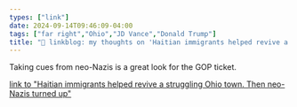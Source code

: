 ```yaml
---
types: ["link"]
date: 2024-09-14T09:46:09-04:00
tags: ["far right","Ohio","JD Vance","Donald Trump"]
title: "🔗 linkblog: my thoughts on 'Haitian immigrants helped revive a struggling Ohio town. Then neo-Nazis turned up'"
---
```

Taking cues from neo-Nazis is a great look for the GOP ticket.

[link to "Haitian immigrants helped revive a struggling Ohio town. Then neo-Nazis turned up"](https://www.theguardian.com/us-news/2024/sep/14/neo-nazis-springfield-ohio-haitian-immigrants)
